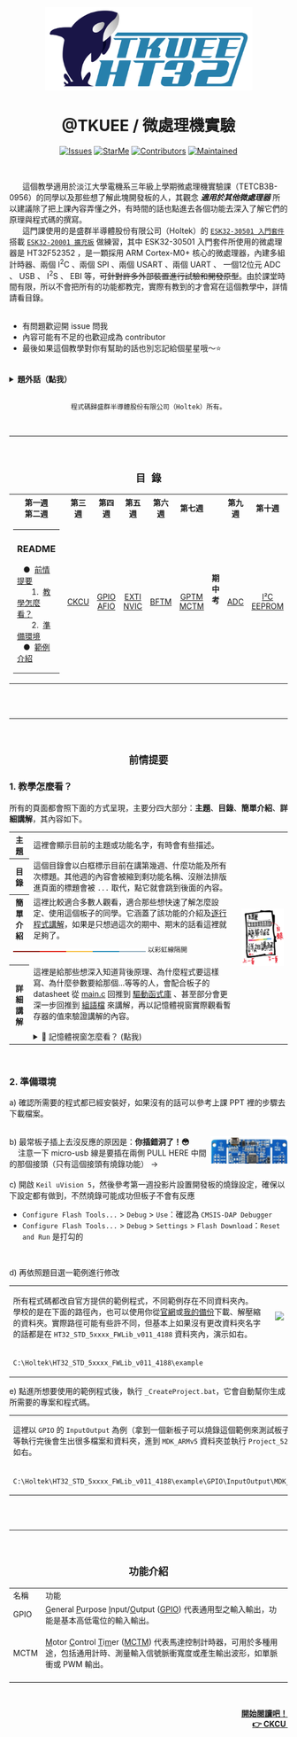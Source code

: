 <p align="center">
<a href="https://github.com/a2902793/MCU_Experiment/blob/master/Logo-Disclaimer"><img alt="Logo Disclaimer" src="images/Logo.png" width="375" height="150"/></a>
</p>
<h1 align="center">@TKUEE / 微處理機實驗</h1>
<p align="center">
<a href="https://github.com/a2902793/MCU_Experiment/issues"><img alt="Issues" src="https://img.shields.io/github/issues/a2902793/MCU_Experiment.svg" height="20"/></a>
<a href="https://github.com/a2902793/MCU_Experiment/stargazers"><img alt="StarMe" src="https://img.shields.io/github/stars/a2902793/MCU_Experiment.svg" height="20"/></a>
<a href="https://github.com/a2902793/MCU_Experiment/graphs/contributors"><img alt="Contributors" src="https://img.shields.io/github/contributors/a2902793/MCU_Experiment.svg" height="20"/></a>
<a href="https://github.com/a2902793/MCU_Experiment/graphs/commit-activity"><img alt="Maintained" src="https://img.shields.io/badge/Maintained%3F-yes-green.svg" height="20"/></a>
</p>
<br>

&nbsp;&nbsp;&nbsp;&nbsp;&nbsp;&nbsp;這個教學適用於淡江大學電機系三年級上學期微處理機實驗課（TETCB3B-0956）的同學以及那些想了解此塊開發板的人，其觀念 ***適用於其他微處理器*** 所以建議除了把上課內容弄懂之外，有時間的話也點進去各個功能去深入了解它們的原理與程式碼的撰寫。<br>
&nbsp;&nbsp;&nbsp;&nbsp;&nbsp;&nbsp;這門課使用的是盛群半導體股份有限公司（Holtek）的 [`ESK32-30501 入門套件`](https://www.holtek.com.tw/esk32-30501) 搭載 [`ESK32-20001 擴充板`](https://www.holtek.com.tw/ESK32-20001) 做練習，其中 ESK32-30501 入門套件所使用的微處理器是 HT32F52352 ，是一顆採用 ARM Cortex-M0+ 核心的微處理器，內建多組計時器、兩個 I<sup>2</sup>C 、兩個 SPI 、兩個 USART 、兩個 UART 、 一個12位元 ADC 、 USB 、 I<sup>2</sup>S 、 EBI 
等，<del>可針對許多外部裝置進行試驗和開發原型</del>。由於課堂時間有限，所以不會把所有的功能都教完，實際有教到的才會寫在這個教學中，詳情請看目錄。<br>
<br>
* 有問題歡迎開 issue 問我
* 內容可能有不足的也歡迎成為 contributor
* 最後如果這個教學對你有幫助的話也別忘記給個星星哦～:star:
<br>
<details>
<summary><b>題外話（點我）</b></summary>
我自己也是透過寫這個教學的過程中，知道怎麼去看datasheet、從中看懂各暫存器的功能、透過反推範例程式碼知道怎麼把較底層的位元操作包成較高階、淺顯易懂的API，於是在這裡把我日以繼夜研究一個多的月心得寫成教學，希望能幫你們省下一點時間。不得不說，其實反推別人的程式碼中可以學習到很多業界工程師寫的程式碼裡面的巧思，除了看教學外也非常鼓勵各位也能自己反推一遍。我想爾後如果遇到一個新的微處理器也不會怕了，就是一樣的流程而已：<ins>查看datasheet → 選擇要使用的功能 → 將位元運算包成API → 撰寫主要邏輯程式</ins>。總而言之，如果日後對軟硬體整合或是想當嵌入式系統工程師的同學，把這門課弄懂、學好 <b>受．益．良．多</b> 啊！
<br/>
</details>
<br>
<p align="center"><code>程式碼歸盛群半導體股份有限公司（Holtek）所有。</code></p>
<br>
<hr>
<!--table of content-->
<br>
<h2 align="center"><code>目 錄</code></h2>
<table>
<tr></tr>
<th>第一週<br>第二週</th>
<th>第三週</th>
<th>第四週</th>
<th>第五週</th>
<th>第六週</th>
<th>第七週</th>
<th rowspan="2">期<br>中<br>考</th>
<th>第九週</th>
<th>第十週</th>
<th>...</th>
</tr>
<tr>
<td>
<table><tr><td>

### README
&nbsp;&nbsp;&nbsp;&#9679;&nbsp;&nbsp;[前情提要](#前情提要)<br>
&nbsp;&nbsp;&nbsp;&nbsp;&nbsp;&nbsp;&nbsp;1.&nbsp;&nbsp;[教學怎麼看？](#1-教學怎麼看)<br>
&nbsp;&nbsp;&nbsp;&nbsp;&nbsp;&nbsp;&nbsp;2.&nbsp;&nbsp;[準備環境](#2-準備環境)<br>
&nbsp;&nbsp;&nbsp;&#9679;&nbsp;&nbsp;[範例介紹](#功能介紹)<br>
</td></tr></table>
</td>
<td><p align="center"><a href="">CKCU</a></p></td>
<td><p align="center"><a href="">GPIO<br>AFIO</a></p></td>
<td><p align="center"><a href="">EXTI<br>NVIC</a></p></td>
<td><p align="center"><a href="">BFTM</a></p></td>
<td><p align="center"><a href="">GPTM<br>MCTM</a></p></td>
<td><p align="center"><a href="">ADC</a></p></td>
<td><p align="center"><a href="">I&#0178;C<br>EEPROM</a></p></td>
<td>&nbsp;&nbsp;...&nbsp;&nbsp;</td>
</tr>
</table>
<br><br>
<!--/table of content-->
<hr>
<br>
<h2 align="center"><code>前情提要</code></h2>

### 1. 教學怎麼看？
所有的頁面都會照下面的方式呈現，主要分四大部分：<b>主題</b>、<b>目錄</b>、<b>簡單介紹</b>、<b>詳細講解</b>，其內容如下。
<br>
<table>
<tr>
<th>
主<br>題
</th>
<td>
這裡會顯示目前的主題或功能名字，有時會有些描述。
</td>
<th rowspan="5">
<img src="images/HowToRead.png">
</th>
</tr>
<tr>
<th>
目<br>錄
</th>
<td>
這個目錄會以白框標示目前在講第幾週、什麼功能及所有次標題。其他週的內容會被縮到剩功能名稱、沒辦法排版進頁面的標題會被 <code>...</code> 取代，點它就會跳到後面的內容。
</td>
</tr>
<tr>
<th>簡<br>單<br>介<br>紹</th>
<td>
這裡比較適合多數人觀看，適合那些想快速了解怎麼設定、使用這個板子的同學。它涵蓋了該功能的介紹及<u>逐行程式講解</u>，如果是只想過這次的期中、期末的話看這裡就足夠了。
</td>
<tr>
<td colspan="2">
<img width="240" height="6" src="images/ColoredLine.png">
 <code>以彩虹線隔開</code> 
<img width="240" height="6" src="https://i.ibb.co/5861ZfF/157583587944320332.png"><!--temporary picture -->
</td>
</tr>
<tr>
<th>詳細講解</th>
<td>
這裡是給那些想深入知道背後原理、為什麼程式要這樣寫、為什麼參數要給那個...等等的人，會配合板子的 datasheet 從 <u>main.c</u> 回推到 <u>驅動函式庫</u> 、甚至部分會更深一步回推到 <u>組語檔</u> 來講解，再以記憶體視窗實際觀看暫存器的值來驗證講解的內容。<br><br>
<details>
<summary>
&#128190; 記憶體視窗怎麼看？ (點我)<br>
</summary>
在講怎麼看記憶體視窗之前，如果不知道 Little-Endian 這個東西的同學，建議先閱讀一下<a href="https://www.github.com/a2902793/MCU_Experiment/blob/master/1.%20原理講解/Endian.md#1-設定方式">位元組順序</a>再跳回來看。以第三周時鐘控制器 (CKCU) 為例：

</details>
</td>
</tr>
</table>
<br>

###  2. 準備環境
a) 確認所需要的程式都已經安裝好，如果沒有的話可以參考上課 PPT 裡的步驟去下載檔案。<br><br>
<!-- ，我這裡也備份了 <a href="">Keil MDK</a> 和 <a href="4. 安裝檔/Holtek_F5xxx_Firmware.zip">Holtek 的範例程式</a> -->
<img align="right" width="139" height="50" src="images/BoardConnector.png">

b) 最常板子插上去沒反應的原因是：**你插錯洞了！:flushed:** <br>
&nbsp;&nbsp;&nbsp;&nbsp;注意一下 micro-usb 線是要插在兩側 PULL HERE 中間的那個接頭（只有這個接頭有燒錄功能） →
<br><br>
c) 開啟 `Keil uVision 5`，然後參考第一週投影片設置開發板的燒錄設定，確保以下設定都有做到，不然燒錄可能成功但板子不會有反應

* `Configure Flash Tools...` > `Debug` > `Use`：確認為 `CMSIS-DAP Debugger`
* `Configure Flash Tools...` > `Debug` > `Settings` > `Flash Download`：`Reset and Run` 是打勾的
<!-- * `Configure Flash Tools...` > `C/C++` > `Optimization`：下拉選單選取 `Level 0 (-O0)`<br>
&#9757; 這個步驟可座可不做，它的用處是調整最佳化的程度，0 即無最佳化。如果會看詳細講解的話建議設定**無最佳化**。 -->
<br>

d) 再依照題目選一範例進行修改
<table>
<tr>
<td>
  
  所有程式碼都改自官方提供的範例程式，不同範例存在不同資料夾內。<br>
  學校的是在下面的路徑內，也可以使用你從<a href="https://www.holtek.com.tw/documents/10179/aa47cbc8-7203-4c7c-b311-3815080cbb2b">官網</a>或<a href="安裝檔/Holtek_F5xxx_Firmware.zip">我的備份</a>下載、解壓縮的資料夾。實際路徑可能有些許不同，但基本上如果沒有更改資料夾名字的話都是在 `HT32_STD_5xxxx_FWLib_v011_4188` 資料夾內，演示如右。
</td>
<td>
<img src="images/Intro.gif"/>
</td>
</tr>
<tr>
<td colspan="2">

  `C:\Holtek\HT32_STD_5xxxx_FWLib_v011_4188\example`
</td>
</tr>
</table>

e) 點進所想要使用的範例程式後，執行 `_CreateProject.bat`，它會自動幫你生成所需要的專案和程式碼。

<table cellspacing="12">
<tr>
<td td colspan=4>
  
  這裡以 `GPIO` 的 `InputOutput` 為例（拿到一個新板子可以燒錄這個範例來測試板子 LED、GPIO 是否正常），等執行完後會生出很多檔案和資料夾，進到 `MDK_ARMv5` 資料夾並執行 `Project_52352.uvprojx` ，演示和路徑如右。
</td>
<td td colspan=8>
<img src="images/CreateProject.gif"/>
</td>
</tr>
<tr>
<td colspan=12>

  `C:\Holtek\HT32_STD_5xxxx_FWLib_v011_4188\example\GPIO\InputOutput\MDK_ARMv5\Project_52352.uvprojx`
</td>
</tr>
</table>
<br>
<br>
<hr>
<br>
<h2 align="center"><code>功能介紹</code></h2>

<table>
<tr>
<td>名稱</td>
<td>功能</td>
</tr>
<tr>
<td>GPIO</td>
<td>
<u>G</u>eneral <u>P</u>urpose <u>I</u>nput/<u>O</u>utput (<u>GPIO</u>) 代表通用型之輸入輸出，功能是基本高低電位的輸入輸出。
</td>
</tr>
<tr>
<td>MCTM</td>
<td>

<u>M</u>otor <u>C</u>ontrol <u>T</u>i<u>m</u></b>er (<u>MCTM</u>)
代表馬達控制計時器，可用於多種用途，包括通用計時、測量輸入信號脈衝寬度或產生輸出波形，如單脈衝或 PWM 輸出。
</td>
</tr>
<tr>
<td>
</td>
<td>
</td>
</tr>
</table>

<br>
<p align="right"><a href="https://github.com/a2902793/MCU_Experiment/blob/master/1.%20原理講解/CKCU.md"><b>開始閱讀吧！<br>&#128073; CKCU&nbsp;</b></a></p>
